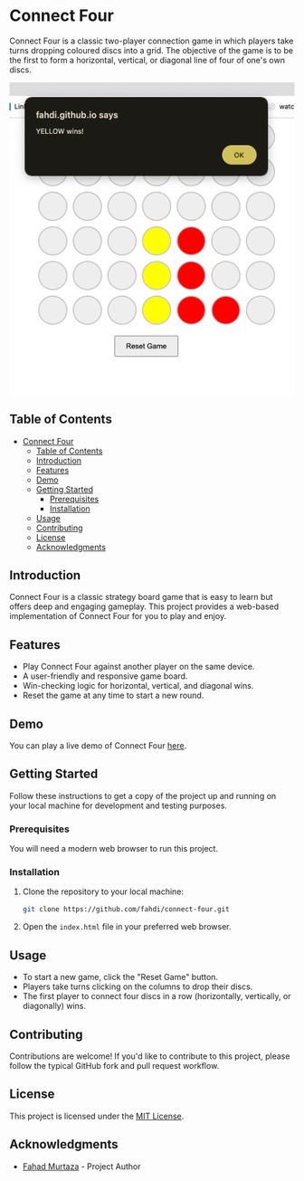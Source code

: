# Connect Four

Connect Four is a classic two-player connection game in which players take turns dropping coloured discs into a grid. The objective of the game is to be the first to form a horizontal, vertical, or diagonal line of four of one's own discs.

![Connect Four Screenshot](screenshot.png)

## Table of Contents

- [Connect Four](#connect-four)
  - [Table of Contents](#table-of-contents)
  - [Introduction](#introduction)
  - [Features](#features)
  - [Demo](#demo)
  - [Getting Started](#getting-started)
    - [Prerequisites](#prerequisites)
    - [Installation](#installation)
  - [Usage](#usage)
  - [Contributing](#contributing)
  - [License](#license)
  - [Acknowledgments](#acknowledgments)

## Introduction

Connect Four is a classic strategy board game that is easy to learn but offers deep and engaging gameplay. This project provides a web-based implementation of Connect Four for you to play and enjoy.

## Features

- Play Connect Four against another player on the same device.
- A user-friendly and responsive game board.
- Win-checking logic for horizontal, vertical, and diagonal wins.
- Reset the game at any time to start a new round.

## Demo

You can play a live demo of Connect Four [here](https://fahdi.github.io/connect-four/).

## Getting Started

Follow these instructions to get a copy of the project up and running on your local machine for development and testing purposes.

### Prerequisites

You will need a modern web browser to run this project.

### Installation

1. Clone the repository to your local machine:

   ```bash
   git clone https://github.com/fahdi/connect-four.git
   ```

2. Open the `index.html` file in your preferred web browser.

## Usage

- To start a new game, click the "Reset Game" button.
- Players take turns clicking on the columns to drop their discs.
- The first player to connect four discs in a row (horizontally, vertically, or diagonally) wins.

## Contributing

Contributions are welcome! If you'd like to contribute to this project, please follow the typical GitHub fork and pull request workflow.

## License

This project is licensed under the [MIT License](LICENSE).

## Acknowledgments

- [Fahad Murtaza](https://github.com/fahdi) - Project Author
